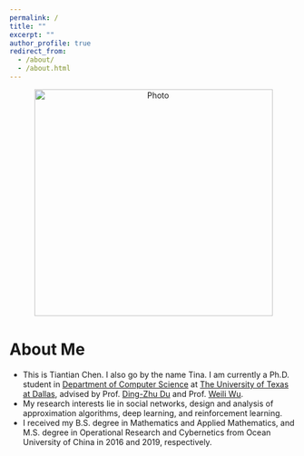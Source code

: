 ```yaml
---
permalink: /
title: ""
excerpt: ""
author_profile: true
redirect_from: 
  - /about/
  - /about.html
---
```


<p align="center">
  <img src="https://TinaChen2.github.io/files/myphoto.jpg?raw=true" alt="Photo" style="width: 420px;height:400px;"/> 
</p>

# About Me
* This is Tiantian Chen. I also go by the name Tina. I am currently a Ph.D. student in [Department of Computer Science](https://cs.utdallas.edu) at [The University of Texas at Dallas](https://www.utdallas.edu), advised by Prof. [Ding-Zhu Du](https://personal.utdallas.edu/~dxd056000/) and Prof. [Weili Wu](https://personal.utdallas.edu/~weiliwu/).
* My research interests lie in social networks, design and analysis of approximation algorithms, deep learning, and reinforcement learning.
* I received my B.S. degree in Mathematics and Applied Mathematics, and M.S. degree in Operational Research and Cybernetics from Ocean University of China
 in 2016 and 2019, respectively.

